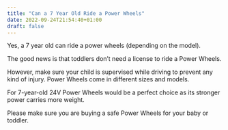 ```yaml
---
title: "Can a 7 Year Old Ride a Power Wheels"
date: 2022-09-24T21:54:40+01:00
draft: false
---
```


Yes, a 7 year old can ride a power wheels (depending on the model). 

The good news is that toddlers don’t need a license to ride a Power Wheels. 

However, make sure your child is supervised while driving to prevent any kind of injury. Power Wheels come in different sizes and models. 

For 7-year-old 24V Power Wheels would be a perfect choice as its stronger power carries more weight. 

Please make sure you are buying a safe Power Wheels for your baby or toddler.
